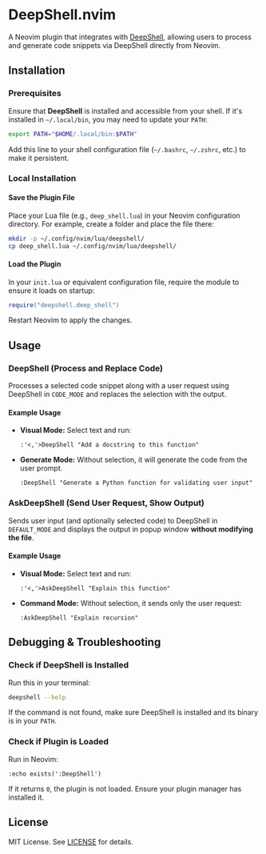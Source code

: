 # DeepShell.nvim

A Neovim plugin that integrates with [DeepShell](https://github.com/Abyss-c0re/deepshell), allowing users to process and generate code snippets via DeepShell directly from Neovim.

## Installation

### Prerequisites
Ensure that **DeepShell** is installed and accessible from your shell. If it's installed in `~/.local/bin`, you may need to update your `PATH`:

```sh
export PATH="$HOME/.local/bin:$PATH"
```

Add this line to your shell configuration file (`~/.bashrc`, `~/.zshrc`, etc.) to make it persistent.

### Local Installation

#### Save the Plugin File
Place your Lua file (e.g., `deep_shell.lua`) in your Neovim configuration directory. For example, create a folder and place the file there:

```sh
mkdir -p ~/.config/nvim/lua/deepshell/
cp deep_shell.lua ~/.config/nvim/lua/deepshell/
```

#### Load the Plugin
In your `init.lua` or equivalent configuration file, require the module to ensure it loads on startup:

```lua
require("deepshell.deep_shell")
```

Restart Neovim to apply the changes.

## Usage

### DeepShell (Process and Replace Code)
Processes a selected code snippet along with a user request using DeepShell in `CODE_MODE` and replaces the selection with the output.

#### Example Usage
- **Visual Mode:** Select text and run:
  ```vim
  :'<,'>DeepShell "Add a docstring to this function"
  ```

- **Generate Mode:** Without selection, it will generate the code from the user prompt.
    ```vim
  :DeepShell "Generate a Python function for validating user input"
  ```

### AskDeepShell (Send User Request, Show Output)
Sends user input (and optionally selected code) to DeepShell in `DEFAULT_MODE` and displays the output in popup window **without modifying the file**.

#### Example Usage
- **Visual Mode:** Select text and run:
  ```vim
  :'<,'>AskDeepShell "Explain this function"
  ```

- **Command Mode:** Without selection, it sends only the user request:
  ```vim
  :AskDeepShell "Explain recursion"
  ```

## Debugging & Troubleshooting

### Check if DeepShell is Installed
Run this in your terminal:
```sh
deepshell --help
```
If the command is not found, make sure DeepShell is installed and its binary is in your `PATH`.

### Check if Plugin is Loaded
Run in Neovim:
```vim
:echo exists(':DeepShell')
```
If it returns `0`, the plugin is not loaded. Ensure your plugin manager has installed it.


## License
MIT License. See [LICENSE](LICENSE) for details.

